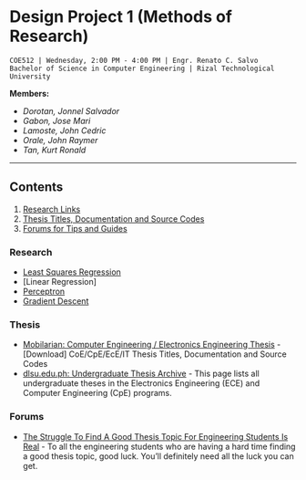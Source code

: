 # Design Project 1 (Methods of Research)
```
COE512 | Wednesday, 2:00 PM - 4:00 PM | Engr. Renato C. Salvo
Bachelor of Science in Computer Engineering | Rizal Technological University
```

**Members:**
  * *Dorotan, Jonnel Salvador*
  * *Gabon, Jose Mari*
  * *Lamoste, John Cedric*
  * *Orale, John Raymer*
  * *Tan, Kurt Ronald*
---


## Contents

1. [Research Links](#Research)
2. [Thesis Titles, Documentation and Source Codes](#Thesis)
3. [Forums for Tips and Guides](#Forums)


### Research
* [Least Squares Regression](https://www.mathsisfun.com/data/least-squares-regression.html)
* [Linear Regression]
* [Perceptron](https://towardsdatascience.com/6-steps-to-write-any-machine-learning-algorithm-from-scratch-perceptron-case-study-335f638a70f3)
* [Gradient Descent](https://www.youtube.com/watch?v=sDv4f4s2SB8&feature=share)

### Thesis
* [Mobilarian: Computer Engineering / Electronics Engineering Thesis](https://www.mobilarian.com/showthread.php?t=1438493) - [Download] CoE/CpE/EcE/IT Thesis Titles, Documentation and Source Codes
* [dlsu.edu.ph: Undergraduate Thesis Archive](https://www.dlsu.edu.ph/colleges/gcoe/academic-departments/electronics-communications-engineering/thesis-archive/) - This page lists all undergraduate theses in the Electronics Engineering (ECE) and Computer Engineering (CpE) programs.

### Forums
* [The Struggle To Find A Good Thesis Topic For Engineering Students Is Real](https://gineersnow.com/students/the-struggle-to-find-a-good-thesis-topic-for-engineering-students-is-real) - To all the engineering students who are having a hard time finding a good thesis topic, good luck. You’ll definitely need all the luck you can get.
